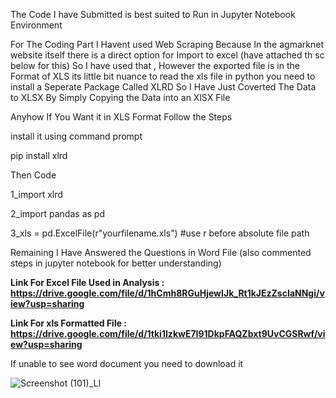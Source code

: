 The Code I have Submitted is best suited to Run in Jupyter Notebook Environment

For The Coding Part I Havent used Web Scraping Because In the agmarknet website itself there is a direct option for Import to excel (have attached th sc below for this) So I have used that , However the exported file is in the Format of XLS its little bit nuance to read the xls file in python  you need to install a Seperate Package Called XLRD So I Have Just Coverted The Data to XLSX By Simply Copying the Data into an XlSX File

Anyhow If You Want it in XLS Format Follow the Steps

install it using command prompt

pip install xlrd

Then Code

1_import xlrd

2_import pandas as pd

3_xls = pd.ExcelFile(r"yourfilename.xls") #use r before absolute file path 

Remaining I Have Answered the Questions in Word File (also commented steps in jupyter notebook for better understanding)

**Link For Excel File Used in Analysis : https://drive.google.com/file/d/1hCmh8RGuHjewIJk_Rt1kJEzZscIaNNgi/view?usp=sharing**

**Link For xls Formatted File : https://drive.google.com/file/d/1tki1IzkwE7I91DkpFAQZbxt9UvCGSRwf/view?usp=sharing**

If unable to see word document you need to download it

![Screenshot (101)_LI](https://user-images.githubusercontent.com/75921135/117129789-c4ac1180-adbc-11eb-8d2b-1968b125c7b7.jpg)

